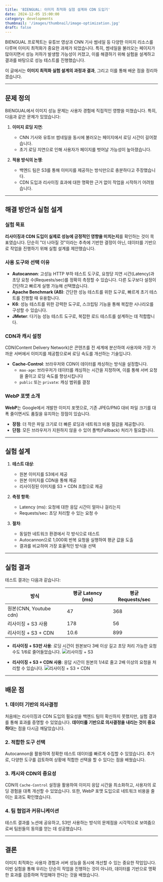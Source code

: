 ```yaml
---
title: 'BIENGUAL: 이미지 최적화 실험 설계와 CDN 도입기'
date: 2024-12-05 15:00:00
category: developments
thumbnail: '/images/thumbnail/image-optimization.jpg'
draft: false
---
```


BIENGUAL 프로젝트는 유튜브 영상과 CNN 기사 썸네일 등 다양한 이미지 리소스를 다루며 이미지 최적화가 중요한 과제가 되었습니다. 특히, 썸네일을 불러오는 페이지가 많아지면서 성능 저하가 발생할 가능성이 커졌고, 이를 해결하기 위해 실험을 설계하고 결과를 바탕으로 성능 테스트를 진행했습니다.

이 글에서는 **이미지 최적화 실험 설계의 과정과 결과**, 그리고 이를 통해 배운 점을 정리하겠습니다.

---

## 문제 정의

BIENGUAL에서 이미지 성능 문제는 사용자 경험에 직접적인 영향을 미쳤습니다. 특히, 다음과 같은 문제가 있었습니다:

1. **이미지 로딩 지연**:

   - CNN 기사와 유튜브 썸네일을 동시에 불러오는 페이지에서 로딩 시간이 길어졌습니다.
   - 초기 로딩 지연으로 인해 사용자가 페이지를 벗어날 가능성이 높아졌습니다.

2. **적용 방식의 논쟁**:
   - 백엔드 팀은 S3를 통해 이미지를 제공하는 방식만으로 충분하다고 주장했습니다.
   - CDN 도입과 리사이징 효과에 대한 명확한 근거 없이 작업을 시작하기 어려웠습니다.

---

## 해결 방안과 실험 설계

### 실험 목표

**리사이징과 CDN 도입이 실제로 성능에 긍정적인 영향을 미치는지**를 확인하는 것이 목표였습니다. 단순히 "더 나아질 것"이라는 추측에 기반한 결정이 아닌, 데이터를 기반으로 작업을 진행하기 위해 실험 설계를 제안했습니다.

### 사용 도구와 선택 이유

- **Autocannon**: 고성능 HTTP 부하 테스트 도구로, 요청당 지연 시간(Latency)과 초당 요청 수(Requests/sec)를 정확히 측정할 수 있습니다. 다른 도구보다 설정이 간단하고 빠르게 실행 가능해 선택했습니다.
- **Apache Benchmark (AB)**: 간단한 성능 테스트를 위한 도구로, 빠르게 초기 테스트를 진행할 때 유용합니다.
- **K6**: 성능 테스트를 위한 강력한 도구로, 스크립팅 기능을 통해 복잡한 시나리오를 구성할 수 있습니다.
- **JMeter**: 다기능 성능 테스트 도구로, 복잡한 로드 테스트를 설계하는 데 적합합니다.

### CDN과 캐시 설정

CDN(Content Delivery Network)은 콘텐츠를 전 세계에 분산하여 사용자와 가장 가까운 서버에서 이미지를 제공함으로써 로딩 속도를 개선하는 기술입니다.

- **Cache-Control**: 브라우저와 CDN이 데이터를 캐싱하는 방식을 설정합니다.
  - `max-age`: 브라우저가 데이터를 캐싱하는 시간을 지정하며, 이를 통해 서버 요청을 줄이고 로딩 속도를 향상시킵니다
  - `public` 또는 `private`: 캐싱 범위를 결정

### WebP 포맷 소개

**WebP**는 Google에서 개발한 이미지 포맷으로, 기존 JPEG/PNG 대비 파일 크기를 대폭 줄이면서도 품질을 유지하는 장점이 있습니다.

- **장점**: 더 작은 파일 크기로 더 빠른 로딩과 네트워크 비용 절감을 제공합니다.
- **단점**: 모든 브라우저가 지원하지 않을 수 있어 폴백(Fallback) 처리가 필요합니다.

---

## 실험 설계

1. **테스트 대상**:

   - 원본 이미지를 S3에서 제공
   - 원본 이미지를 CDN을 통해 제공
   - 리사이징된 이미지를 S3 + CDN 조합으로 제공

2. **측정 항목**:

   - Latency (ms): 요청에 대한 응답 시간이 얼마나 걸리는지
   - Requests/sec: 초당 처리할 수 있는 요청 수

3. **절차**:
   - 동일한 네트워크 환경에서 각 방식으로 테스트
   - Autocannon으로 1,000회 반복 요청을 실행하여 평균 값을 도출
   - 결과를 비교하여 가장 효율적인 방식을 선택

---

## 실험 결과

테스트 결과는 다음과 같습니다:

| 방식                   | 평균 Latency (ms) | 평균 Requests/sec |
| ---------------------- | ----------------- | ----------------- |
| 원본(CNN, Youtube cdn) | 47                | 368               |
| 리사이징 + S3 사용     | 178               | 56                |
| 리사이징 + S3 + CDN    | 10.6              | 899               |

- **리사이징 + S3만 사용**: 로딩 시간이 원본보다 3배 이상 길고 초당 처리 가능한 요청 수도 1/6로 줄어들었습니다.
  ![리사이징 + S3](/images/리사이징+s3.png)

- **리사이징 + S3 + CDN 사용**: 응답 시간이 원본의 1/4로 줄고 2배 이상의 요청을 처리할 수 있습니다.
  ![리사이징 + S3 + CDN](/images/리사이징+s3+cdn.png)

---

## 배운 점

### 1. 데이터 기반의 의사결정

처음에는 리사이징과 CDN 도입의 필요성을 백엔드 팀이 확신하지 못했지만, 실험 결과를 통해 효과를 증명할 수 있었습니다. **데이터를 기반으로 의사결정을 내리는 것이 중요하다**는 점을 다시금 깨달았습니다.

### 2. 적합한 도구 선택

Autocannon을 활용하여 정확한 테스트 데이터를 빠르게 수집할 수 있었습니다. 추가로, 다양한 도구를 검토하여 상황에 적합한 선택을 할 수 있다는 점을 배웠습니다.

### 3. 캐시와 CDN의 중요성

CDN의 `Cache-Control` 설정을 활용하여 이미지 응답 시간을 최소화하고, 사용자의 로딩 경험을 대폭 개선할 수 있었습니다. 또한, WebP 포맷 도입으로 네트워크 비용을 줄이는 효과도 확인했습니다.

### 4. 팀 협업과 커뮤니케이션

테스트 결과를 노션에 공유하고, S3만 사용하는 방식의 문제점을 시각적으로 보여줌으로써 팀원들의 동의를 얻는 데 성공했습니다.

---

## 결론

이미지 최적화는 사용자 경험과 서버 성능을 동시에 개선할 수 있는 중요한 작업입니다. 이번 실험을 통해 우리는 단순히 작업을 진행하는 것이 아니라, 데이터를 기반으로 명확한 효과를 검증하며 작업해야 한다는 것을 배웠습니다.
